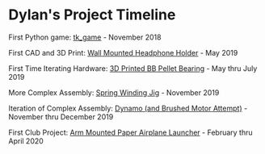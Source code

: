 # Dylan's Project Timeline
First Python game: [tk_game](https://github.com/RohauerRobotics/project_timeline/tree/main/tk_game) - November 2018

First CAD and 3D Print: [Wall Mounted Headphone Holder](https://github.com/RohauerRobotics/project_timeline/tree/main/headphone_holder) - May 2019

First Time Iterating Hardware: [3D Printed BB Pellet Bearing](https://github.com/RohauerRobotics/project_timeline/tree/main/bb_pellet_bearings) - May thru July 2019

More Complex Assembly: [Spring Winding Jig](https://github.com/RohauerRobotics/project_timeline/tree/main/spring_winding_jig) - November 2019

Iteration of Complex Assembly: [Dynamo (and Brushed Motor Attempt)](https://github.com/RohauerRobotics/project_timeline/tree/main/dynamo) - November thru December 2019

First Club Project: [Arm Mounted Paper Airplane Launcher](https://github.com/RohauerRobotics/project_timeline/tree/main/arm_mounted_paper_airplane_launcher) - February thru April 2020
